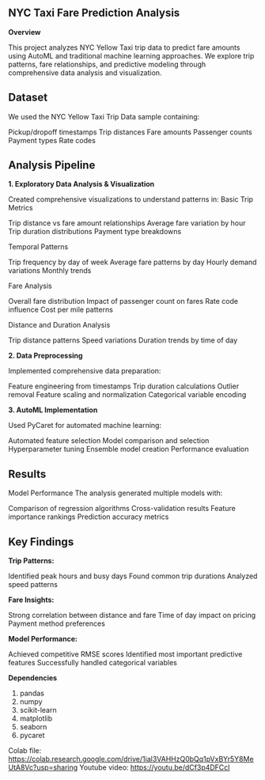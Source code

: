 ## NYC Taxi Fare Prediction Analysis
**Overview**

This project analyzes NYC Yellow Taxi trip data to predict fare amounts using AutoML and traditional machine learning approaches. We explore trip patterns, fare relationships, and predictive modeling through comprehensive data analysis and visualization.


## Dataset

We used the NYC Yellow Taxi Trip Data sample containing:

Pickup/dropoff timestamps
Trip distances
Fare amounts
Passenger counts
Payment types
Rate codes


## Analysis Pipeline

**1. Exploratory Data Analysis & Visualization**

Created comprehensive visualizations to understand patterns in:
Basic Trip Metrics

Trip distance vs fare amount relationships
Average fare variation by hour
Trip duration distributions
Payment type breakdowns

Temporal Patterns

Trip frequency by day of week
Average fare patterns by day
Hourly demand variations
Monthly trends

Fare Analysis

Overall fare distribution
Impact of passenger count on fares
Rate code influence
Cost per mile patterns

Distance and Duration Analysis

Trip distance patterns
Speed variations
Duration trends by time of day

**2. Data Preprocessing**

Implemented comprehensive data preparation:

Feature engineering from timestamps
Trip duration calculations
Outlier removal
Feature scaling and normalization
Categorical variable encoding

**3. AutoML Implementation**

Used PyCaret for automated machine learning:

Automated feature selection
Model comparison and selection
Hyperparameter tuning
Ensemble model creation
Performance evaluation

## Results

Model Performance
The analysis generated multiple models with:

Comparison of regression algorithms
Cross-validation results
Feature importance rankings
Prediction accuracy metrics

## Key Findings

**Trip Patterns:**

Identified peak hours and busy days
Found common trip durations
Analyzed speed patterns


**Fare Insights:**

Strong correlation between distance and fare
Time of day impact on pricing
Payment method preferences


**Model Performance:**

Achieved competitive RMSE scores
Identified most important predictive features
Successfully handled categorical variables



**Dependencies**

1. pandas
2. numpy
3. scikit-learn
4. matplotlib
5. seaborn
6. pycaret

Colab file: https://colab.research.google.com/drive/1ial3VAHHzQ0bQq1pVxBYr5Y8MeUtA8Vc?usp=sharing
Youtube video: https://youtu.be/dCf3p4DFCcI
